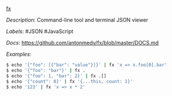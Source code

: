 [fx](https://github.com/antonmedv/fx)

*Description*: Command-line tool and terminal JSON viewer

*Labels*: #JSON #JavaScript

*Docs*: https://github.com/antonmedv/fx/blob/master/DOCS.md

*Examples*:

```bash
$ echo '{"foo": [{"bar": "value"}]}' | fx 'x => x.foo[0].bar'
$ echo '{"foo": "bar"}' | fx .
$ echo '{"foo": 1, "bar": 2}' | fx .[]
$ echo '{"count": 0}' | fx '{...this, count: 1}'
$ echo '123' | fx 'x => x * 2'
```
